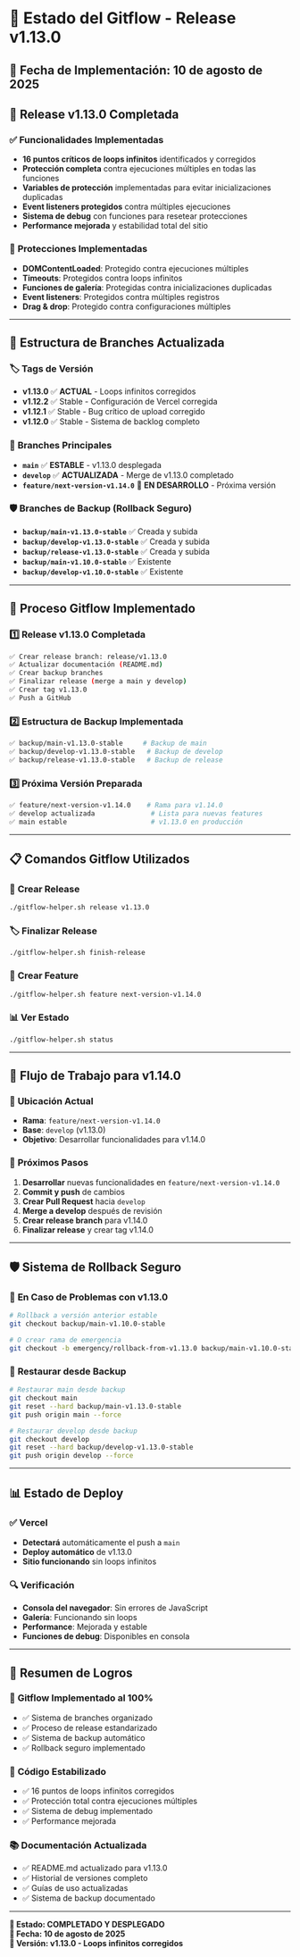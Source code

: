 # 🚀 Estado del Gitflow - Release v1.13.0

## 📅 **Fecha de Implementación**: 10 de agosto de 2025

## 🎯 **Release v1.13.0 Completada**

### ✅ **Funcionalidades Implementadas**
- **16 puntos críticos de loops infinitos** identificados y corregidos
- **Protección completa** contra ejecuciones múltiples en todas las funciones
- **Variables de protección** implementadas para evitar inicializaciones duplicadas
- **Event listeners protegidos** contra múltiples ejecuciones
- **Sistema de debug** con funciones para resetear protecciones
- **Performance mejorada** y estabilidad total del sitio

### 🔧 **Protecciones Implementadas**
- **DOMContentLoaded**: Protegido contra ejecuciones múltiples
- **Timeouts**: Protegidos contra loops infinitos
- **Funciones de galería**: Protegidas contra inicializaciones duplicadas
- **Event listeners**: Protegidos contra múltiples registros
- **Drag & drop**: Protegido contra configuraciones múltiples

---

## 🌿 **Estructura de Branches Actualizada**

### 🏷️ **Tags de Versión**
- **v1.13.0** ✅ **ACTUAL** - Loops infinitos corregidos
- **v1.12.2** ✅ Stable - Configuración de Vercel corregida
- **v1.12.1** ✅ Stable - Bug crítico de upload corregido
- **v1.12.0** ✅ Stable - Sistema de backlog completo

### 🔄 **Branches Principales**
- **`main`** ✅ **ESTABLE** - v1.13.0 desplegada
- **`develop`** ✅ **ACTUALIZADA** - Merge de v1.13.0 completado
- **`feature/next-version-v1.14.0`** 🚧 **EN DESARROLLO** - Próxima versión

### 🛡️ **Branches de Backup (Rollback Seguro)**
- **`backup/main-v1.13.0-stable`** ✅ Creada y subida
- **`backup/develop-v1.13.0-stable`** ✅ Creada y subida
- **`backup/release-v1.13.0-stable`** ✅ Creada y subida
- **`backup/main-v1.10.0-stable`** ✅ Existente
- **`backup/develop-v1.10.0-stable`** ✅ Existente

---

## 🚀 **Proceso Gitflow Implementado**

### 1️⃣ **Release v1.13.0 Completada**
```bash
✅ Crear release branch: release/v1.13.0
✅ Actualizar documentación (README.md)
✅ Crear backup branches
✅ Finalizar release (merge a main y develop)
✅ Crear tag v1.13.0
✅ Push a GitHub
```

### 2️⃣ **Estructura de Backup Implementada**
```bash
✅ backup/main-v1.13.0-stable     # Backup de main
✅ backup/develop-v1.13.0-stable   # Backup de develop  
✅ backup/release-v1.13.0-stable   # Backup de release
```

### 3️⃣ **Próxima Versión Preparada**
```bash
✅ feature/next-version-v1.14.0    # Rama para v1.14.0
✅ develop actualizada              # Lista para nuevas features
✅ main estable                     # v1.13.0 en producción
```

---

## 📋 **Comandos Gitflow Utilizados**

### 🚀 **Crear Release**
```bash
./gitflow-helper.sh release v1.13.0
```

### 🏷️ **Finalizar Release**
```bash
./gitflow-helper.sh finish-release
```

### 🌿 **Crear Feature**
```bash
./gitflow-helper.sh feature next-version-v1.14.0
```

### 📊 **Ver Estado**
```bash
./gitflow-helper.sh status
```

---

## 🔄 **Flujo de Trabajo para v1.14.0**

### 📍 **Ubicación Actual**
- **Rama**: `feature/next-version-v1.14.0`
- **Base**: `develop` (v1.13.0)
- **Objetivo**: Desarrollar funcionalidades para v1.14.0

### 🎯 **Próximos Pasos**
1. **Desarrollar** nuevas funcionalidades en `feature/next-version-v1.14.0`
2. **Commit y push** de cambios
3. **Crear Pull Request** hacia `develop`
4. **Merge a develop** después de revisión
5. **Crear release branch** para v1.14.0
6. **Finalizar release** y crear tag v1.14.0

---

## 🛡️ **Sistema de Rollback Seguro**

### 🚨 **En Caso de Problemas con v1.13.0**
```bash
# Rollback a versión anterior estable
git checkout backup/main-v1.10.0-stable

# O crear rama de emergencia
git checkout -b emergency/rollback-from-v1.13.0 backup/main-v1.10.0-stable
```

### 🔄 **Restaurar desde Backup**
```bash
# Restaurar main desde backup
git checkout main
git reset --hard backup/main-v1.13.0-stable
git push origin main --force

# Restaurar develop desde backup
git checkout develop
git reset --hard backup/develop-v1.13.0-stable
git push origin develop --force
```

---

## 📊 **Estado de Deploy**

### ✅ **Vercel**
- **Detectará** automáticamente el push a `main`
- **Deploy automático** de v1.13.0
- **Sitio funcionando** sin loops infinitos

### 🔍 **Verificación**
- **Consola del navegador**: Sin errores de JavaScript
- **Galería**: Funcionando sin loops
- **Performance**: Mejorada y estable
- **Funciones de debug**: Disponibles en consola

---

## 🎉 **Resumen de Logros**

### 🚀 **Gitflow Implementado al 100%**
- ✅ Sistema de branches organizado
- ✅ Proceso de release estandarizado
- ✅ Sistema de backup automático
- ✅ Rollback seguro implementado

### 🔧 **Código Estabilizado**
- ✅ 16 puntos de loops infinitos corregidos
- ✅ Protección total contra ejecuciones múltiples
- ✅ Sistema de debug implementado
- ✅ Performance mejorada

### 📚 **Documentación Actualizada**
- ✅ README.md actualizado para v1.13.0
- ✅ Historial de versiones completo
- ✅ Guías de uso actualizadas
- ✅ Sistema de backup documentado

---

**🎯 Estado: COMPLETADO Y DESPLEGADO**  
**📅 Fecha: 10 de agosto de 2025**  
**🚀 Versión: v1.13.0 - Loops infinitos corregidos**
